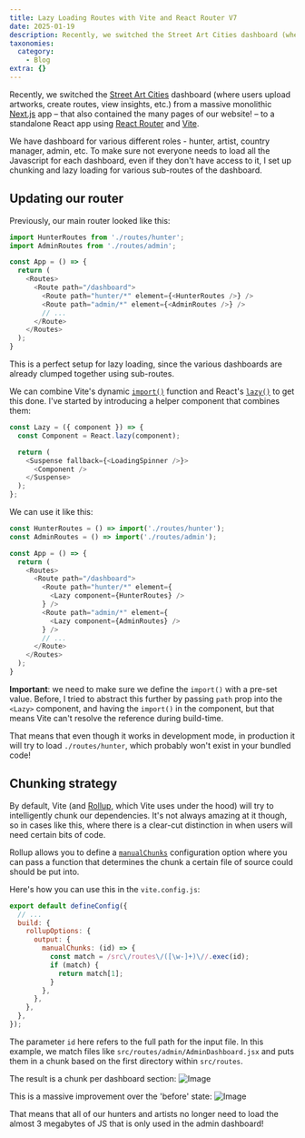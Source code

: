 ```yaml
---
title: Lazy Loading Routes with Vite and React Router V7
date: 2025-01-19
description: Recently, we switched the Street Art Cities dashboard (where users upload artworks, create routes, view insights, etc.) from a massive monolithic...
taxonomies:
  category:
    - Blog
extra: {}
---
```



Recently, we switched the [Street Art Cities](https://streetartcities.com) dashboard (where users upload artworks, create routes, view insights, etc.) from a massive monolithic [Next.js](https://nextjs.org/) app – that also contained the many pages of our website! – to a standalone React app using [React Router](https://reactrouter.com/) and [Vite](https://vite.dev/).

We have dashboard for various different roles - hunter, artist, country manager, admin, etc. To make sure not everyone needs to load all the Javascript for each dashboard, even if they don't have access to it, I set up chunking and lazy loading for various sub-routes of the dashboard.

## Updating our router
Previously, our main router looked like this:

```js
import HunterRoutes from './routes/hunter';
import AdminRoutes from './routes/admin';

const App = () => {
  return (
    <Routes>
      <Route path="/dashboard">
        <Route path="hunter/*" element={<HunterRoutes />} />
        <Route path="admin/*" element={<AdminRoutes />} />
        // ...
      </Route>
    </Routes>
  );
}
```

This is a perfect setup for lazy loading, since the various dashboards are already clumped together using sub-routes.

We can combine Vite's dynamic [`import()`](https://vite.dev/guide/features.html#dynamic-import) function and React's [`lazy()`](https://react.dev/reference/react/lazy) to get this done. I've started by introducing a helper component that combines them:

```js
const Lazy = ({ component }) => {
  const Component = React.lazy(component);

  return (
    <Suspense fallback={<LoadingSpinner />}>
      <Component />
    </Suspense>
  );
};
```

We can use it like this:

```js
const HunterRoutes = () => import('./routes/hunter');
const AdminRoutes = () => import('./routes/admin');

const App = () => {
  return (
    <Routes>
      <Route path="/dashboard">
        <Route path="hunter/*" element={
	      <Lazy component={HunterRoutes} />
	    } />
	    <Route path="admin/*" element={
	      <Lazy component={AdminRoutes} />
	    } />
	    // ...
      </Route>
    </Routes>
  );
}
```

**Important**: we need to make sure we define the `import()` with a pre-set value. Before, I tried to abstract this further by passing `path` prop into the `<Lazy>` component, and having the `import()` in the component, but that means Vite can't resolve the reference during build-time.

That means that even though it works in development mode, in production it will try to load `./routes/hunter`, which probably won't exist in your bundled code!

## Chunking strategy
By default, Vite (and [Rollup](https://rollupjs.org/), which Vite uses under the hood) will try to intelligently chunk our dependencies. It's not always amazing at it though, so in cases like this, where there is a clear-cut distinction in when users will need certain bits of code.

Rollup allows you to define a [`manualChunks`](https://rollupjs.org/configuration-options/#output-manualchunks) configuration option where you can pass a function that determines the chunk a certain file of source could should be put into.

Here's how you can use this in the `vite.config.js`:

```js
export default defineConfig({
  // ...
  build: {
    rollupOptions: {
      output: {
        manualChunks: (id) => {
          const match = /src\/routes\/([\w-]+)\//.exec(id);
          if (match) {
            return match[1];
          }
        },
      },
    },
  },
});
```

The parameter `id` here refers to the full path for the input file. In this example, we match files like `src/routes/admin/AdminDashboard.jsx` and puts them in a chunk based on the first directory within `src/routes`.

The result is a chunk per dashboard section:
<img src="https://mirri.link/BUcRgnJ" alt="Image" />

This is a massive improvement over the 'before' state:
<img src="https://mirri.link/qjnmKor" alt="Image" />

That means that all of our hunters and artists no longer need to load the almost 3 megabytes of JS that is only used in the admin dashboard!

<style>a[href="#internal-link"] { color: #9b9b9b; text-decoration: none !important; }</style>